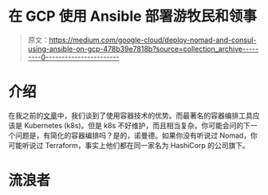 # 在 GCP 使用 Ansible 部署游牧民和领事

> 原文：<https://medium.com/google-cloud/deploy-nomad-and-consul-using-ansible-on-gcp-478b39e7818b?source=collection_archive---------0----------------------->

# 介绍

在我之前的[文章](/google-cloud/introduction-to-docker-and-kubernets-on-gcp-with-hands-on-configuration-part-1-docker-3d9709ee9f6a?sk=1795abde6f7cfb42f1c05693e6ce99e0)中，我们谈到了使用容器技术的优势。而最著名的容器编排工具应该是 Kubernetes (k8s)。但是 k8s 不好维护，而且相当复杂。你可能会问的下一个问题是，有简化的容器编排吗？是的，诺曼德。如果你没有听说过 Nomad，你可能听说过 Terraform，事实上他们都在同一家名为 HashiCorp 的公司旗下。

# 流浪者